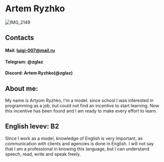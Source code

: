 # Artem Ryzhko
![IMG_2149](https://user-images.githubusercontent.com/106739716/172007926-52d97ce7-11b2-42fe-a24d-c329a22488d4.jpg)

## Contacts

#### Mail: luigi-007@mail.ru
#### Telegram: @zglaz
#### Discord: Artem Ryzhko(@zglaz)

## About me:

My name is Artyom Ryzhko, I'm a model. since school
I was interested in programming as a job, but could not
find an incentive to start learning. Now this incentive
has been found and I am ready to make every effort to 
learn.

## English levev: B2

Since I work as a model, knowledge of English is very
important, as communication with clients and agencies
is done in English. I will not say that I am a professional
in knowing this language, but I can understand speech, read,
write and speak freely.
